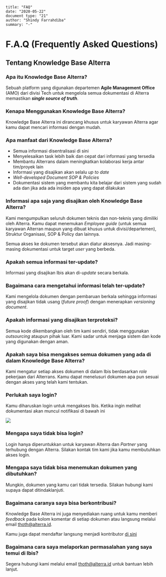 ```
title: "FAQ"
date: "2020-05-22"
document type: "21"
author: "Shindy Farrahdiba"
summary: "-"
```

# F.A.Q (Frequently Asked Questions)

## Tentang Knowledge Base Alterra

### Apa itu Knowledge Base Alterra?

Sebuah platform yang digunakan departemen **Agile Management Office** (AMO) dari divisi Tech untuk mengelola semua dokumentasi di Alterra memastikan ***single source of truth***.

### Kenapa Menggunakan Knowledge Base Alterra?

Knowledge Base Alterra ini dirancang khusus untuk karyawan Alterra agar kamu dapat mencari informasi dengan mudah.

### Apa manfaat dari Knowledge Base Alterra?

- Semua informasi disentralisasi di sini
- Menyelesaikan task lebih baik dan cepat dari informasi yang tersedia
- Membantu Alterrans dalam meningkatkan kolaborasi kerja antar tim/proyek lain
- Informasi yang disajikan akan selalu *up to date*
- *Well-developed Document SOP & Policies*
- Dokumentasi sistem yang membantu kita belajar dari sistem yang sudah ada dan jika ada ada insiden apa yang dapat dilakukan

### Informasi apa saja yang disajikan oleh Knowledge Base Alterra?

Kami mengumpulkan seluruh dokumen teknis dan non-teknis yang dimiliki oleh Alterra. Kamu dapat menemukan *Employee guide* (untuk semua karyawan Alterran maupun yang dibuat khusus untuk divisi/departemen), Struktur Organisasi, SOP & Policy dan lainnya. 

Semua akses ke dokumen tersebut akan diatur aksesnya. Jadi masing-masing dokumentasi untuk target *user* yang berbeda.

### Apakah semua informasi ter-update?

Informasi yang disajikan Ibis akan di-*update* secara berkala.

### Bagaimana cara mengetahui informasi telah ter-update?

Kami mengelola dokumen dengan pembaruan berkala sehingga informasi yang disajikan tidak usang (*future proof*) dengan menerapkan *versioning document*.

### Apakah informasi yang disajikan terproteksi?

Semua kode dikembangkan oleh tim kami sendiri, tidak menggunakan *outsourcing* ataupun pihak luar. Kami sadar untuk menjaga sistem dan kode yang digunakan dengan aman.

### Apakah saya bisa mengakses semua dokumen yang ada di dalam Knowledge Base Alterra?

Kami mengatur setiap akses dokumen di dalam Ibis berdasarkan *role* pekerjaan dari Alterrans. Kamu dapat menelusuri dokumen apa pun sesuai dengan akses yang telah kami tentukan.

### Perlukah saya login?

Kamu diharuskan login untuk mengakses Ibis. Ketika ingin melihat dokumentasi akan muncul notifikasi di bawah ini

![](/Users/shindy/Downloads/Getting-Started/images/image-20200428-014145.jpg)

### Mengapa saya tidak bisa login?

Login hanya diperuntukkan untuk karyawan Alterra dan *Partner* yang terhubung dengan Alterra. Silakan kontak tim kami jika kamu membutuhkan akses login.

### Mengapa saya tidak bisa menemukan dokumen yang dibutuhkan?

Mungkin, dokumen yang kamu cari tidak tersedia. Silakan hubungi kami supaya dapat ditindaklanjuti.

### Bagaimana caranya saya bisa berkontribusi?

Knowledge Base Alterra ini juga menyediakan ruang untuk kamu memberi *feedback* pada kolom komentar di setiap dokumen atau langsung melalui email [thoth@alterra.id](mailto:thoth@alterra.id).

Kamu juga dapat mendaftar langsung menjadi kontributor [di sini](Become-a-Contributor.md)

### Bagaimana cara saya melaporkan permasalahan yang saya temui di Ibis?

Segera hubungi kami melalui email [thoth@alterra.id](mailto:thoth@alterra.id) untuk bantuan lebih lanjut.